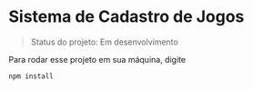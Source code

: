 <h1>Sistema de Cadastro de Jogos</h1>

> Status do projeto: Em desenvolvimento

Para rodar esse projeto em sua máquina, digite 

```
npm install
```
